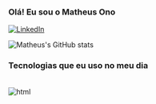 
### Olá! Eu sou o Matheus Ono

[![LinkedIn](https://img.shields.io/badge/LinkedIn-0077B5?style=for-the-badge&logo=linkedin&logoColor=white)](https://www.linkedin.com/in/matheus-ono/)

![Matheus's GitHub stats](https://github-readme-stats.vercel.app/api?username=Matheus-ono&show_icons=true&theme=dracula)

### Tecnologias que eu uso no meu dia

<div style = "display: inline_block"><br/>
  <img align = "center" alt = "html" src="https://img.shields.io/badge/HTML-239120?style=for-the-badge&logo=html5&logoColor=white" 
</div>

